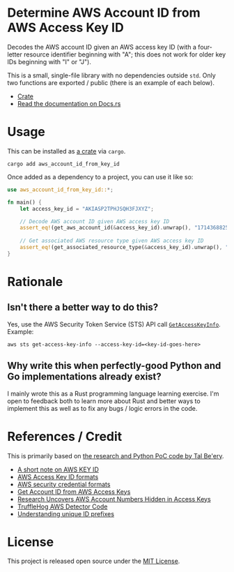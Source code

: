 # Determine AWS Account ID from AWS Access Key ID

Decodes the AWS account ID given an AWS access key ID (with a four-letter resource identifier beginning with "A"; this does not work for older key IDs beginning with "I" or "J").

This is a small, single-file library with no dependencies outside `std`. Only two functions are exported / public
(there is an example of each below).

- [Crate](https://crates.io/crates/aws_account_id_from_key_id)
- [Read the documentation on Docs.rs](https://docs.rs/aws_account_id_from_key_id/0.8.1/aws_account_id_from_key_id/)

# Usage

This can be installed as [a crate](https://crates.io/crates/aws_account_id_from_key_id) via `cargo`.

`cargo add aws_account_id_from_key_id`

Once added as a dependency to a project, you can use it like so:

```rust
use aws_account_id_from_key_id::*;

fn main() {
    let access_key_id = "AKIASP2TPHJSQH3FJXYZ";

    // Decode AWS account ID given AWS access key ID
    assert_eq!(get_aws_account_id(&access_key_id).unwrap(), "171436882533");
    
    // Get associated AWS resource type given AWS access key ID
    assert_eq!(get_associated_resource_type(&access_key_id).unwrap(), "Access key");
}
```

# Rationale

## Isn't there a better way to do this?

Yes, use the AWS Security Token Service (STS) API call [`GetAccessKeyInfo`](https://docs.aws.amazon.com/STS/latest/APIReference/API_GetAccessKeyInfo.html). Example:

    aws sts get-access-key-info --access-key-id=<key-id-goes-here>

## Why write this when perfectly-good Python and Go implementations already exist?

I mainly wrote this as a Rust programming language learning exercise. I'm open to feedback both to learn more about Rust and better ways to implement this as well as to fix any bugs / logic errors in the code.

# References / Credit

This is primarily based on [the research and Python PoC code by Tal Be'ery](https://medium.com/@TalBeerySec/a-short-note-on-aws-key-id-f88cc4317489).

- [A short note on AWS KEY ID](https://medium.com/@TalBeerySec/a-short-note-on-aws-key-id-f88cc4317489)
- [AWS Access Key ID formats](https://awsteele.com/blog/2020/09/26/aws-access-key-format.html)
- [AWS security credential formats](https://summitroute.com/blog/2018/06/20/aws_security_credential_formats/)
- [Get Account ID from AWS Access Keys](https://hackingthe.cloud/aws/enumeration/get-account-id-from-keys/)
- [Research Uncovers AWS Account Numbers Hidden in Access Keys](https://trufflesecurity.com/blog/research-uncovers-aws-account-numbers-hidden-in-access-keys)
- [TruffleHog AWS Detector Code](https://github.com/trufflesecurity/trufflehog/blob/main/pkg/detectors/aws/aws.go)
- [Understanding unique ID prefixes](https://docs.aws.amazon.com/IAM/latest/UserGuide/reference_identifiers.html#identifiers-prefixes)

# License

This project is released open source under the [MIT License](https://github.com/danzek/aws-account-id-from-key-id/blob/main/LICENSE).
